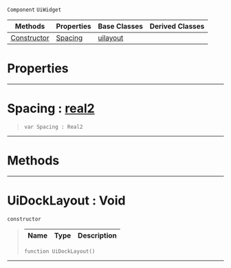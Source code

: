  `Component` `UiWidget`



|Methods|Properties|Base Classes|Derived Classes|
|---|---|---|---|
|[ Constructor](https://plasmaengine.github.io/PlasmaDocs/Plasma1/C++/code_reference/class_reference/uidocklayout.markdown#uidocklayout-void)|[ Spacing](https://plasmaengine.github.io/PlasmaDocs/Plasma1/C++/code_reference/class_reference/uidocklayout.markdown#spacing-plasma-engine-docu)|[uilayout](https://plasmaengine.github.io/PlasmaDocs/Plasma1/C++/code_reference/class_reference/uilayout.markdown)| |


 #  Properties


---  
 #  Spacing : [real2](https://plasmaengine.github.io/PlasmaDocs/Plasma1/C++/code_reference/lightning_base_types/real2.markdown)

> 
> ``` lang=cpp, name=Lightning
> var Spacing : Real2


---  
 #  Methods


---  
 #  UiDockLayout : Void

 `constructor`

> 
> |Name|Type|Description|
> |---|---|---|
> ``` lang=cpp, name=Lightning
> function UiDockLayout()
> ``` 


---  
 

 